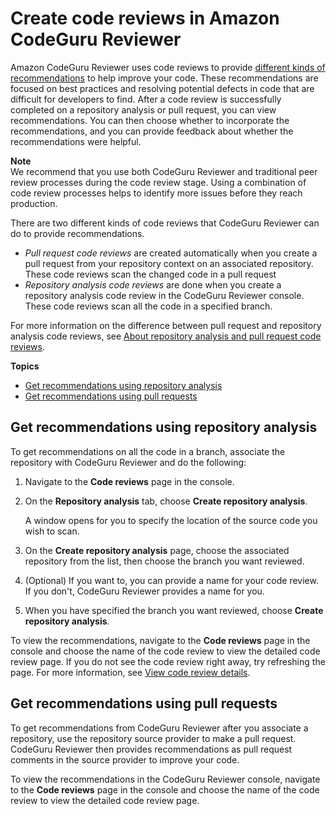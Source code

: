 # Create code reviews in Amazon CodeGuru Reviewer<a name="create-code-reviews"></a>

Amazon CodeGuru Reviewer uses code reviews to provide [different kinds of recommendations](recommendations.md) to help improve your code\. These recommendations are focused on best practices and resolving potential defects in code that are difficult for developers to find\. After a code review is successfully completed on a repository analysis or pull request, you can view recommendations\. You can then choose whether to incorporate the recommendations, and you can provide feedback about whether the recommendations were helpful\.

**Note**  
We recommend that you use both CodeGuru Reviewer and traditional peer review processes during the code review stage\. Using a combination of code review processes helps to identify more issues before they reach production\.

There are two different kinds of code reviews that CodeGuru Reviewer can do to provide recommendations\.
+ *Pull request code reviews* are created automatically when you create a pull request from your repository context on an associated repository\. These code reviews scan the changed code in a pull request
+ *Repository analysis code reviews* are done when you create a repository analysis code review in the CodeGuru Reviewer console\. These code reviews scan all the code in a specified branch\.

For more information on the difference between pull request and repository analysis code reviews, see [About repository analysis and pull request code reviews](repository-analysis-vs-pull-request.md)\.

**Topics**
+ [Get recommendations using repository analysis](#get-repository-scan)
+ [Get recommendations using pull requests](#get-pull-request-scan)

## Get recommendations using repository analysis<a name="get-repository-scan"></a>

To get recommendations on all the code in a branch, associate the repository with CodeGuru Reviewer and do the following:

1. Navigate to the **Code reviews** page in the console\.

1. On the **Repository analysis** tab, choose **Create repository analysis**\.

   A window opens for you to specify the location of the source code you wish to scan\.

1. On the **Create repository analysis** page, choose the associated repository from the list, then choose the branch you want reviewed\.

1. \(Optional\) If you want to, you can provide a name for your code review\. If you don't, CodeGuru Reviewer provides a name for you\.

1. When you have specified the branch you want reviewed, choose **Create repository analysis**\.

To view the recommendations, navigate to the **Code reviews** page in the console and choose the name of the code review to view the detailed code review page\. If you do not see the code review right away, try refreshing the page\. For more information, see [View code review details](view-code-review-details.md)\.

## Get recommendations using pull requests<a name="get-pull-request-scan"></a>

To get recommendations from CodeGuru Reviewer after you associate a repository, use the repository source provider to make a pull request\. CodeGuru Reviewer then provides recommendations as pull request comments in the source provider to improve your code\. 

To view the recommendations in the CodeGuru Reviewer console, navigate to the **Code reviews** page in the console and choose the name of the code review to view the detailed code review page\.